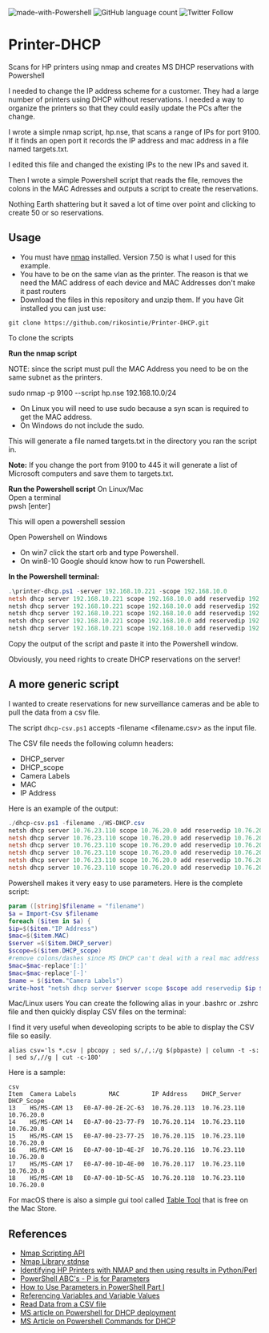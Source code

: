 ![made-with-Powershell](https://img.shields.io/badge/Made%20With-Powershell-Success)
![GitHub language count](https://img.shields.io/github/languages/count/rikosintie/nmap-python)
![Twitter Follow](https://img.shields.io/twitter/follow/rikosintie?style=social)


# Printer-DHCP
Scans for HP printers using nmap and creates MS DHCP reservations with Powershell

I needed to change the IP address scheme for a customer. They had a large number of printers using DHCP without reservations. I needed a way to organize the printers so that they could easily update the PCs after the change.

I wrote a simple nmap script, hp.nse, that scans a range of IPs for port 9100. If it finds an open port it records the IP address and mac address in a file named targets.txt.

I edited this file and changed the existing IPs to the new IPs and saved it.

Then I wrote a simple Powershell script that reads the file, removes the colons in the MAC Adresses and outputs a script to create the reservations.

Nothing Earth shattering but it saved a lot of time over point and clicking to create 50 or so reservations.


## Usage

* You must have [nmap](https://nmap.org/download.html) installed. Version 7.50 is what I used for this example.
* You have to be on the same vlan as the printer. The reason is that we need the MAC address of each device and MAC Addresses don't make it past routers
* Download the files in this repository and unzip them. If you have Git installed you can just use: 
```
git clone https://github.com/rikosintie/Printer-DHCP.git
```
To clone the scripts

**Run the nmap script**

NOTE: since the script must pull the MAC Address you need to be on the same subnet as the printers.

sudo nmap -p 9100 --script hp.nse 192.168.10.0/24

* On Linux you will need to use sudo because a syn scan is required to get the MAC address.
* On Windows do not include the sudo.

This will generate a file named targets.txt in the directory you ran the script in.

**Note:**
If you change the port from 9100 to 445 it will generate a list of Microsoft computers and save them to targets.txt.




**Run the Powershell script**
On Linux/Mac  
Open a terminal  
pwsh [enter]  

This will open a powershell session

Open Powershell on Windows
* On win7 click the start orb and type Powershell. 
* On win8-10 Google should know how to run Powershell.

**In the Powershell terminal:**

```powershell
.\printer-dhcp.ps1 -server 192.168.10.221 -scope 192.168.10.0
netsh dhcp server 192.168.10.221 scope 192.168.10.0 add reservedip 192.168.10.235  101f746341f5 
netsh dhcp server 192.168.10.221 scope 192.168.10.0 add reservedip 192.168.10.236  101f746341f6 
netsh dhcp server 192.168.10.221 scope 192.168.10.0 add reservedip 192.168.10.237  101f746341f7 
netsh dhcp server 192.168.10.221 scope 192.168.10.0 add reservedip 192.168.10.238  101f746341f8 
netsh dhcp server 192.168.10.221 scope 192.168.10.0 add reservedip 192.168.10.239  101f746341f9 
```

Copy the output of the script and paste it into the Powershell window.

Obviously, you need rights to create DHCP reservations on the server!

## A more generic script
I wanted to create reservations for new surveillance cameras and be able to pull the data from a csv file.  

The script `dhcp-csv.ps1` accepts -filename <filename.csv> as the input file.

The CSV file needs the following column headers:
* DHCP_server
* DHCP_scope
* Camera Labels
* MAC
* IP Address


Here is an example of the output:  

```powershell
./dhcp-csv.ps1 -filename ./HS-DHCP.csv
netsh dhcp server 10.76.23.110 scope 10.76.20.0 add reservedip 10.76.20.113 E0A7002E2C63 HS/MS-CAM 13
netsh dhcp server 10.76.23.110 scope 10.76.20.0 add reservedip 10.76.20.114 E0A7002377F9 HS/MS-CAM 14
netsh dhcp server 10.76.23.110 scope 10.76.20.0 add reservedip 10.76.20.115 E0A700237725 HS/MS-CAM 15
netsh dhcp server 10.76.23.110 scope 10.76.20.0 add reservedip 10.76.20.116 E0A7001D4E2F HS/MS-CAM 16
netsh dhcp server 10.76.23.110 scope 10.76.20.0 add reservedip 10.76.20.117 E0A7001D4E00 HS/MS-CAM 17
netsh dhcp server 10.76.23.110 scope 10.76.20.0 add reservedip 10.76.20.118 E0A7001D5CA5 HS/MS-CAM 18
```

Powershell makes it very easy to use parameters. Here is the complete script:  

```powershell
param ([string]$filename = "filename")
$a = Import-Csv $filename
foreach ($item in $a) {
$ip=$($item."IP Address")
$mac=$($item.MAC)
$server =$($item.DHCP_server)
$scope=$($item.DHCP_scope)
#remove colons/dashes since MS DHCP can't deal with a real mac address
$mac=$mac-replace'[:]'
$mac=$mac-replace'[-]'
$name = $($item."Camera Labels")
write-host "netsh dhcp server $server scope $scope add reservedip $ip $mac $name"
```

Mac/Linux users
You can create the following alias in your .bashrc or .zshrc file and then quickly display CSV files on the terminal:  

I find it very useful when deveoloping scripts to be able to display the CSV file so easily.  

```#Display csv data at the terminal
alias csv='ls *.csv | pbcopy ; sed s/,/,:/g $(pbpaste) | column -t -s: | sed s/,//g | cut -c-180'
```

Here is a sample:  

```
csv
Item  Camera Labels         MAC         IP Address    DHCP_Server   DHCP_Scope
13    HS/MS-CAM 13   E0-A7-00-2E-2C-63  10.76.20.113  10.76.23.110  10.76.20.0
14    HS/MS-CAM 14   E0-A7-00-23-77-F9  10.76.20.114  10.76.23.110  10.76.20.0
15    HS/MS-CAM 15   E0-A7-00-23-77-25  10.76.20.115  10.76.23.110  10.76.20.0
16    HS/MS-CAM 16   E0-A7-00-1D-4E-2F  10.76.20.116  10.76.23.110  10.76.20.0
17    HS/MS-CAM 17   E0-A7-00-1D-4E-00  10.76.20.117  10.76.23.110  10.76.20.0
18    HS/MS-CAM 18   E0-A7-00-1D-5C-A5  10.76.20.118  10.76.23.110  10.76.20.0
```

For macOS there is also a simple gui tool called [Table Tool](https://github.com/jakob/TableTool) that is free on the Mac Store.  



## References
* [Nmap Scripting API](https://nmap.org/book/nse-api.html)
* [Nmap Library stdnse](https://nmap.org/nsedoc/lib/stdnse.html#format_mac)
* [Identifying HP Printers with NMAP and then using results in Python/Perl](https://help.github.com/articles/basic-writing-and-formatting-syntax/)
* [PowerShell ABC's - P is for Parameters](https://devcentral.f5.com/articles/powershell-abcs-p-is-for-parameters)
* [How to Use Parameters in PowerShell Part I](https://www.red-gate.com/simple-talk/sysadmin/powershell/how-to-use-parameters-in-powershell/)
* [Referencing Variables and Variable Values](https://technet.microsoft.com/en-us/library/ee692790.aspx)
* [Read Data from a CSV file](https://stackoverflow.com/questions/46286784/read-data-from-csv-file-using-powershell-and-strore-each-line-data-in-an-array)
* [MS article on Powershell for DHCP deployment](https://docs.microsoft.com/en-us/windows-server/networking/technologies/dhcp/dhcp-deploy-wps#bkmk_dhcpwps)
* [MS Article on Powershell Commands for DHCP](https://techcommunity.microsoft.com/t5/itops-talk-blog/how-to-manage-dhcp-using-powershell/ba-p/744461)
